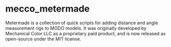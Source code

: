 # mecco_metermade

Metermade is a collection of quick scripts for adding distance and angle measurement rigs to MODO models. It was originally developed by Mechanical Color LLC as a proprietary paid product, and is now released as open-source under the MIT license.
